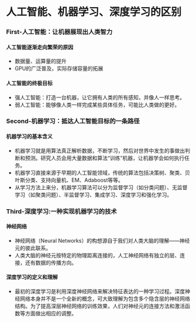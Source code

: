 # 人工智能、机器学习、深度学习的区别
### First-人工智能：让机器展现出人类智力
#### 人工智能逐渐走向繁荣的原因
* 数据量、运算量的提升
* GPU的广泛普及，实际存储容量的拓展
#### 人工智能的终极目标
* 强人工智能：打造一台机器，让它拥有人类的所有感知，并像人一样思考。
* 弱人工智能：能够像人类一样完成某些具体任务，可能比人类做的更好。

### Second-机器学习：抵达人工智能目标的一条路径
#### 机器学习的基本含义
* 机器学习就是用算法真正解析数据，不断学习，然后对世界中发生的事做出判断和预测。研究人员会用大量数据和算法“训练”机器，让机器学会如何执行任务。
* 机器学习直接来源于早期的人工智能领域，传统的算法包括决策树、聚类、贝叶斯分类、支持向量机、EM、Adaboost等等。
* 从学习方法上来分，机器学习算法可以分为监督学习（如分类问题）、无监督学习（如聚类问题）、半监督学习、集成学习、深度学习和强化学习。

### Third-深度学习:一种实现机器学习的技术
#### 神经网络
* 神经网络（Neural Networks）的构想源自于我们对人类大脑的理解——神经元的彼此联系。
* 人类大脑的神经元按特定的物理距离连接的，人工神经网络有独立的层、连接，还有数据的传播方向。
#### 深度学习的定义和理解
* 最初的深度学习是利用深度神经网络来解决特征表达的一种学习过程。深度神经网络本身并不是一个全新的概念，可大致理解为包含多个隐含层的神经网络结构。为了提高深层神经网络的训练效果，人们对神经元的连接方法和激活函数等方面做出相应的调整。
